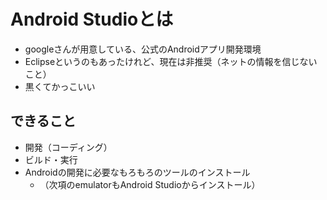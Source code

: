 # Android Studioとは

- googleさんが用意している、公式のAndroidアプリ開発環境
- Eclipseというのもあったけれど、現在は非推奨（ネットの情報を信じないこと）
- 黒くてかっこいい

## できること
- 開発（コーディング）
- ビルド・実行
- Androidの開発に必要なもろもろのツールのインストール
  - （次項のemulatorもAndroid Studioからインストール）
